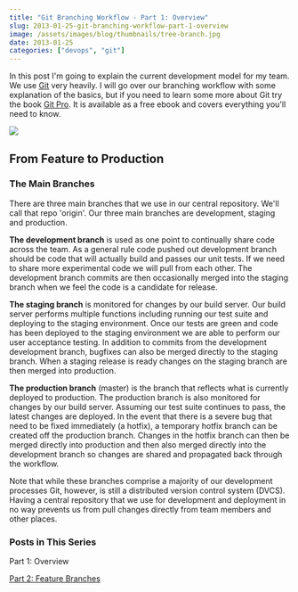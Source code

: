 ```yaml
---
title: "Git Branching Workflow - Part 1: Overview"
slug: 2013-01-25-git-branching-workflow-part-1-overview
image: /assets/images/blog/thumbnails/tree-branch.jpg
date: 2013-01-25
categories: ["devops", "git"]
---
```

In this post I'm going to explain the current development model for my team. We use [Git][1] very heavily. I will go over our branching 
workflow with some explanation of the basics, but if you need to learn some more about Git try the book [Git Pro][2]. It is available as 
a free ebook and covers everything you'll need to know.<!--more-->

![](./branching-strategy.png) 

From Feature to Production
-------------------------- 

### The Main Branches
There are three main branches that we use in our central repository. We'll call that repo 'origin'. Our three main branches are 
development, staging and production.  

**The development branch** is used as one point to continually share code across the team. As a general rule code pushed out development 
branch should be code that will actually build and passes our unit tests. If we need to share more experimental code we will pull from 
each other. The development branch commits are then occasionally merged into the staging branch when we feel the code is a candidate for 
release.  

**The staging branch** is monitored for changes by our build server. Our build server performs multiple functions including running 
our test suite and deploying to the staging environment. Once our tests are green and code has been deployed to the staging 
environment we are able to perform our user acceptance testing. In addition to commits from the development development branch, 
bugfixes can also be merged directly to the staging branch. When a staging release is ready changes on the staging branch are then 
merged into production.  

**The production branch** (master) is the branch that reflects what is currently deployed to production. The production branch is 
also monitored for changes by our build server. Assuming our test suite continues to pass, the latest changes are deployed. In the 
event that there is a severe bug that need to be fixed immediately (a hotfix), a temporary hotfix branch can be created off the 
production branch. Changes in the hotfix branch can then be merged directly into production and then also merged directly into the 
development branch so changes are shared and propagated back through the workflow.  

Note that while these branches comprise a majority of our development processes Git, however, is still a distributed version 
control system (DVCS). Having a central repository that we use for development and deployment in no way prevents us from pull 
changes directly from team members and other places.  

### Posts in This Series
Part 1: Overview

[Part 2: Feature Branches](/blog/2013-02-23-git-branching-workflow-part-2-feature-branches)  

[1]: http://www.git-scm.com/
[2]: http://www.git-scm.com/book
